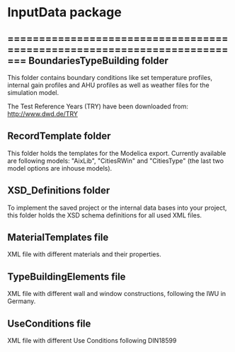 # InputData package
=========================================================================
BoundariesTypeBuilding folder
---------------

This folder contains boundary conditions like set temperature profiles, internal gain profiles and AHU profiles as well as weather files for the simulation model.

The Test Reference Years (TRY) have been downloaded from: http://www.dwd.de/TRY

RecordTemplate folder
---------------

This folder holds the templates for the Modelica export. Currently available are following models: "AixLib", "CitiesRWin" and "CitiesType" (the last two model options are inhouse models).

XSD_Definitions folder
---------------

To implement the saved project or the internal data bases into your project, this folder holds the XSD schema definitions for all used XML files.

MaterialTemplates file
---------------

XML file with different materials and their properties.

TypeBuildingElements file
---------------

XML file with different wall and window constructions, following the IWU in Germany.


UseConditions file
---------------

XML file with different Use Conditions following DIN18599
